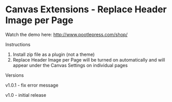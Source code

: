 Canvas Extensions - Replace Header Image per Page
=================================================

Watch the demo here: http://www.pootlepress.com/shop/

Instructions

1. Install zip file as a plugin (not a theme)
2. Replace Header Image per Page will be turned on automatically and will appear under the Canvas Settings on individual pages

Versions

v1.0.1 - fix error message

v1.0 - initial release
